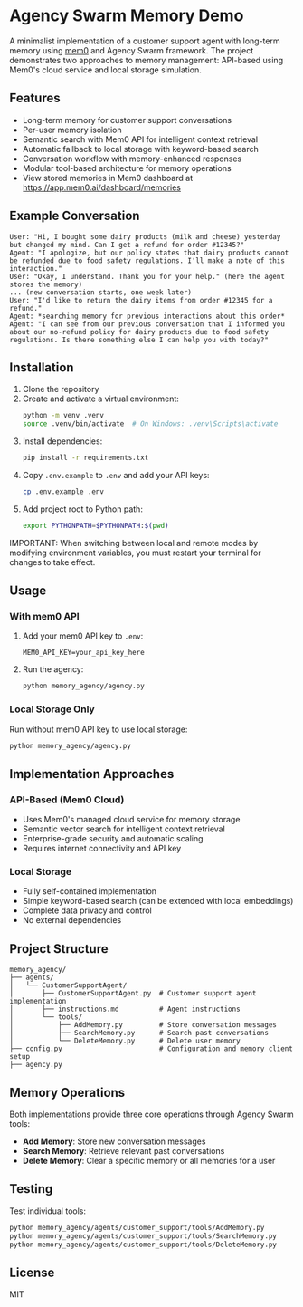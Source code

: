 # Agency Swarm Memory Demo

A minimalist implementation of a customer support agent with long-term memory using [mem0](https://github.com/mem0ai/mem0) and Agency Swarm framework. The project demonstrates two approaches to memory management: API-based using Mem0's cloud service and local storage simulation.

## Features

- Long-term memory for customer support conversations
- Per-user memory isolation
- Semantic search with Mem0 API for intelligent context retrieval
- Automatic fallback to local storage with keyword-based search
- Conversation workflow with memory-enhanced responses
- Modular tool-based architecture for memory operations
- View stored memories in Mem0 dashboard at https://app.mem0.ai/dashboard/memories

## Example Conversation
```
User: "Hi, I bought some dairy products (milk and cheese) yesterday but changed my mind. Can I get a refund for order #12345?"
Agent: "I apologize, but our policy states that dairy products cannot be refunded due to food safety regulations. I'll make a note of this interaction."
User: "Okay, I understand. Thank you for your help." (here the agent stores the memory)
... (new conversation starts, one week later)
User: "I'd like to return the dairy items from order #12345 for a refund."
Agent: *searching memory for previous interactions about this order*
Agent: "I can see from our previous conversation that I informed you about our no-refund policy for dairy products due to food safety regulations. Is there something else I can help you with today?"
```

## Installation

1. Clone the repository
2. Create and activate a virtual environment:
   ```bash
   python -m venv .venv
   source .venv/bin/activate  # On Windows: .venv\Scripts\activate
   ```
3. Install dependencies:
   ```bash
   pip install -r requirements.txt
   ```
4. Copy `.env.example` to `.env` and add your API keys:
   ```bash
   cp .env.example .env
   ```
5. Add project root to Python path:
   ```bash
   export PYTHONPATH=$PYTHONPATH:$(pwd)
   ```

IMPORTANT: When switching between local and remote modes by modifying environment variables, you must restart your terminal for changes to take effect.

## Usage

### With mem0 API
1. Add your mem0 API key to `.env`:
   ```
   MEM0_API_KEY=your_api_key_here
   ```
2. Run the agency:
   ```bash
   python memory_agency/agency.py
   ```

### Local Storage Only
Run without mem0 API key to use local storage:
```bash
python memory_agency/agency.py
```

## Implementation Approaches

### API-Based (Mem0 Cloud)
- Uses Mem0's managed cloud service for memory storage
- Semantic vector search for intelligent context retrieval
- Enterprise-grade security and automatic scaling
- Requires internet connectivity and API key

### Local Storage
- Fully self-contained implementation
- Simple keyword-based search (can be extended with local embeddings)
- Complete data privacy and control
- No external dependencies

## Project Structure

```
memory_agency/
├── agents/
│   └── CustomerSupportAgent/
│       ├── CustomerSupportAgent.py  # Customer support agent implementation
│       ├── instructions.md          # Agent instructions
│       └── tools/
│           ├── AddMemory.py         # Store conversation messages
│           ├── SearchMemory.py      # Search past conversations
│           └── DeleteMemory.py      # Delete user memory
├── config.py                        # Configuration and memory client setup
├── agency.py
```

## Memory Operations

Both implementations provide three core operations through Agency Swarm tools:
- **Add Memory**: Store new conversation messages
- **Search Memory**: Retrieve relevant past conversations
- **Delete Memory**: Clear a specific memory or all memories for a user

## Testing

Test individual tools:
```bash
python memory_agency/agents/customer_support/tools/AddMemory.py
python memory_agency/agents/customer_support/tools/SearchMemory.py
python memory_agency/agents/customer_support/tools/DeleteMemory.py
```

## License

MIT
